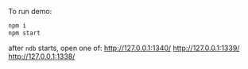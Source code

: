 To run demo:
```bash
npm i
npm start
```
after `ndb` starts, open one of:
http://127.0.0.1:1340/
http://127.0.0.1:1339/
http://127.0.0.1:1338/